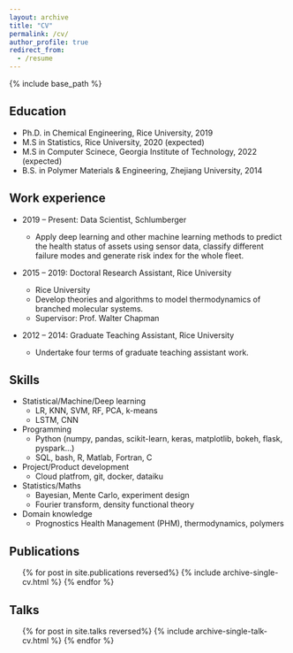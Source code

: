 ```yaml
---
layout: archive
title: "CV"
permalink: /cv/
author_profile: true
redirect_from:
  - /resume
---
```


{% include base_path %}

Education
------
* Ph.D. in Chemical Engineering, Rice University, 2019
* M.S in Statistics, Rice University, 2020 (expected)
* M.S in Computer Scinece, Georgia Institute of Technology, 2022 (expected)
* B.S. in Polymer Materials & Engineering, Zhejiang University, 2014

Work experience
------
* 2019 – Present: Data Scientist, Schlumberger
  * Apply deep learning and other machine learning methods to predict the health status of assets using sensor data, classify different failure modes and generate risk index for the whole fleet.

* 2015 – 2019: Doctoral Research Assistant, Rice University
  * Rice University
  * Develop theories and algorithms to model thermodynamics of branched molecular systems.
  * Supervisor: Prof. Walter Chapman

* 2012 – 2014: Graduate Teaching Assistant, Rice University
  * Undertake four terms of graduate teaching assistant work.
  
Skills
------
* Statistical/Machine/Deep learning
  * LR, KNN, SVM, RF, PCA, k-means
  * LSTM, CNN
* Programming
  * Python (numpy, pandas, scikit-learn, keras, matplotlib, bokeh, flask, pyspark...)
  * SQL, bash, R, Matlab, Fortran, C
* Project/Product development
  * Cloud platfrom, git, docker, dataiku 
* Statistics/Maths
  * Bayesian, Mente Carlo, experiment design
  * Fourier transform, density functional theory 
* Domain knowledge
  * Prognostics Health Management (PHM), thermodynamics, polymers

Publications
------
  <ul>{% for post in site.publications reversed%}
    {% include archive-single-cv.html %}
  {% endfor %}</ul>
  
Talks
------
  <ul>{% for post in site.talks reversed%}
    {% include archive-single-talk-cv.html %}
  {% endfor %}</ul>
  

